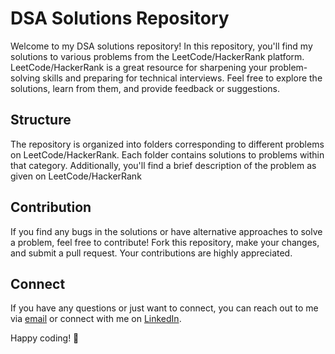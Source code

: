 # DSA Solutions Repository

Welcome to my DSA solutions repository! In this repository, you'll find my solutions to various problems from the LeetCode/HackerRank platform. LeetCode/HackerRank is a great resource for sharpening your problem-solving skills and preparing for technical interviews. Feel free to explore the solutions, learn from them, and provide feedback or suggestions.

## Structure

The repository is organized into folders corresponding to different problems on LeetCode/HackerRank. Each folder contains solutions to problems within that category. Additionally, you'll find a brief description of the problem as given on LeetCode/HackerRank

## Contribution

If you find any bugs in the solutions or have alternative approaches to solve a problem, feel free to contribute! Fork this repository, make your changes, and submit a pull request. Your contributions are highly appreciated.

## Connect

If you have any questions or just want to connect, you can reach out to me via [email](mailto:gandotra.akshit@gmail.com) or connect with me on [LinkedIn](https://www.linkedin.com/in/akshitgandotra).

Happy coding! 🚀
